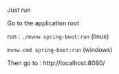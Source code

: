 Just run

Go to the application root

run :  ```./mvnw spring-boot:run``` (linux)

 ```mvnw.cmd spring-boot:run``` (windows)

Then go to : 
http://localhost:8080/